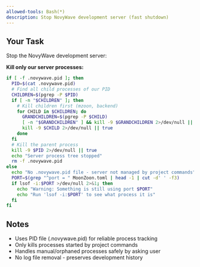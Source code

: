 ```yaml
---
allowed-tools: Bash(*)
description: Stop NovyWave development server (fast shutdown)
---
```


## Your Task
Stop the NovyWave development server:

**Kill only our server processes:**
```bash
if [ -f .novywave.pid ]; then
  PID=$(cat .novywave.pid)
  # Find all child processes of our PID
  CHILDREN=$(pgrep -P $PID)
  if [ -n "$CHILDREN" ]; then
    # Kill children first (mzoon, backend)
    for CHILD in $CHILDREN; do
      GRANDCHILDREN=$(pgrep -P $CHILD)
      [ -n "$GRANDCHILDREN" ] && kill -9 $GRANDCHILDREN 2>/dev/null || true
      kill -9 $CHILD 2>/dev/null || true
    done
  fi
  # Kill the parent process
  kill -9 $PID 2>/dev/null || true
  echo "Server process tree stopped"
  rm -f .novywave.pid
else
  echo "No .novywave.pid file - server not managed by project commands"
  PORT=$(grep "^port = " MoonZoon.toml | head -1 | cut -d' ' -f3)
  if lsof -i:$PORT >/dev/null 2>&1; then
    echo "Warning: Something is still using port $PORT"
    echo "Run 'lsof -i:$PORT' to see what process it is"
  fi
fi
```

## Notes
- Uses PID file (.novywave.pid) for reliable process tracking
- Only kills processes started by project commands
- Handles manual/orphaned processes safely by asking user
- No log file removal - preserves development history